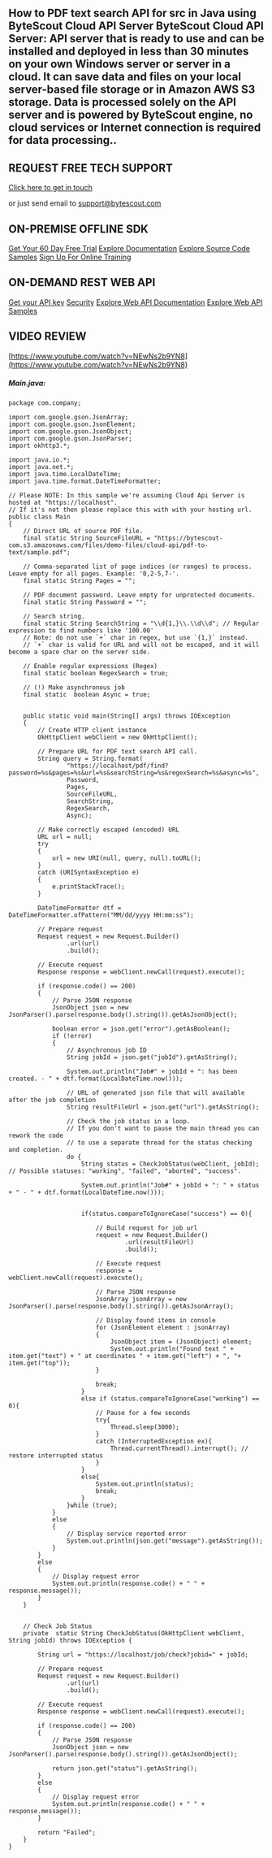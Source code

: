 ## How to PDF text search API for src in Java using ByteScout Cloud API Server ByteScout Cloud API Server: API server that is ready to use and can be installed and deployed in less than 30 minutes on your own Windows server or server in a cloud. It can save data and files on your local server-based file storage or in Amazon AWS S3 storage. Data is processed solely on the API server and is powered by ByteScout engine, no cloud services or Internet connection is required for data processing..

## REQUEST FREE TECH SUPPORT

[Click here to get in touch](https://bytescout.zendesk.com/hc/en-us/requests/new?subject=ByteScout%20Cloud%20API%20Server%20Question)

or just send email to [support@bytescout.com](mailto:support@bytescout.com?subject=ByteScout%20Cloud%20API%20Server%20Question) 

## ON-PREMISE OFFLINE SDK 

[Get Your 60 Day Free Trial](https://bytescout.com/download/web-installer?utm_source=github-readme)
[Explore Documentation](https://bytescout.com/documentation/index.html?utm_source=github-readme)
[Explore Source Code Samples](https://github.com/bytescout/ByteScout-SDK-SourceCode/)
[Sign Up For Online Training](https://academy.bytescout.com/)


## ON-DEMAND REST WEB API

[Get your API key](https://app.pdf.co/signup?utm_source=github-readme)
[Security](https://pdf.co/security)
[Explore Web API Documentation](https://apidocs.pdf.co?utm_source=github-readme)
[Explore Web API Samples](https://github.com/bytescout/ByteScout-SDK-SourceCode/tree/master/PDF.co%20Web%20API)

## VIDEO REVIEW

[https://www.youtube.com/watch?v=NEwNs2b9YN8](https://www.youtube.com/watch?v=NEwNs2b9YN8)




<!-- code block begin -->

##### **Main.java:**
    
```
package com.company;

import com.google.gson.JsonArray;
import com.google.gson.JsonElement;
import com.google.gson.JsonObject;
import com.google.gson.JsonParser;
import okhttp3.*;

import java.io.*;
import java.net.*;
import java.time.LocalDateTime;
import java.time.format.DateTimeFormatter;

// Please NOTE: In this sample we're assuming Cloud Api Server is hosted at "https://localhost". 
// If it's not then please replace this with with your hosting url.
public class Main
{
    // Direct URL of source PDF file.
    final static String SourceFileURL = "https://bytescout-com.s3.amazonaws.com/files/demo-files/cloud-api/pdf-to-text/sample.pdf";

    // Comma-separated list of page indices (or ranges) to process. Leave empty for all pages. Example: '0,2-5,7-'.
    final static String Pages = "";

    // PDF document password. Leave empty for unprotected documents.
	final static String Password = "";

    // Search string.
	final static String SearchString = "\\d{1,}\\.\\d\\d"; // Regular expression to find numbers like '100.00'
    // Note: do not use `+` char in regex, but use `{1,}` instead.
    // `+` char is valid for URL and will not be escaped, and it will become a space char on the server side.

    // Enable regular expressions (Regex)
    final static boolean RegexSearch = true;

    // (!) Make asynchronous job
    final static  boolean Async = true;


    public static void main(String[] args) throws IOException
    {
        // Create HTTP client instance
        OkHttpClient webClient = new OkHttpClient();

        // Prepare URL for PDF text search API call.
        String query = String.format(
                "https://localhost/pdf/find?password=%s&pages=%s&url=%s&searchString=%s&regexSearch=%s&async=%s",
                Password,
                Pages,
                SourceFileURL,
                SearchString,
                RegexSearch,
                Async);
        
        // Make correctly escaped (encoded) URL
        URL url = null;
        try
        {
            url = new URI(null, query, null).toURL();
        }
        catch (URISyntaxException e)
        {
            e.printStackTrace();
        }

        DateTimeFormatter dtf = DateTimeFormatter.ofPattern("MM/dd/yyyy HH:mm:ss");

        // Prepare request
        Request request = new Request.Builder()
                .url(url)
                .build();

        // Execute request
        Response response = webClient.newCall(request).execute();

        if (response.code() == 200)
        {
            // Parse JSON response
            JsonObject json = new JsonParser().parse(response.body().string()).getAsJsonObject();

            boolean error = json.get("error").getAsBoolean();
            if (!error)
            {
                // Asynchronous job ID
                String jobId = json.get("jobId").getAsString();

                System.out.println("Job#" + jobId + ": has been created. - " + dtf.format(LocalDateTime.now()));

                // URL of generated json file that will available after the job completion
                String resultFileUrl = json.get("url").getAsString();

                // Check the job status in a loop.
                // If you don't want to pause the main thread you can rework the code
                // to use a separate thread for the status checking and completion.
                do {
                    String status = CheckJobStatus(webClient, jobId);  // Possible statuses: "working", "failed", "aborted", "success".

                    System.out.println("Job#" + jobId + ": " + status + " - " + dtf.format(LocalDateTime.now()));


                    if(status.compareToIgnoreCase("success") == 0){

                        // Build request for job url
                        request = new Request.Builder()
                                .url(resultFileUrl)
                                .build();

                        // Execute request
                        response =  webClient.newCall(request).execute();

                        // Parse JSON response
                        JsonArray jsonArray = new JsonParser().parse(response.body().string()).getAsJsonArray();

                        // Display found items in console
                        for (JsonElement element : jsonArray)
                        {
                            JsonObject item = (JsonObject) element;
                            System.out.println("Found text " + item.get("text") + " at coordinates " + item.get("left") + ", "+ item.get("top"));
                        }

                        break;
                    }
                    else if (status.compareToIgnoreCase("working") == 0){
                        // Pause for a few seconds
                        try{
                            Thread.sleep(3000);
                        }
                        catch (InterruptedException ex){
                            Thread.currentThread().interrupt(); // restore interrupted status
                        }
                    }
                    else{
                        System.out.println(status);
                        break;
                    }
                }while (true);
            }
            else
            {
                // Display service reported error
                System.out.println(json.get("message").getAsString());
            }
        }
        else
        {
            // Display request error
            System.out.println(response.code() + " " + response.message());
        }
    }


    // Check Job Status
    private  static String CheckJobStatus(OkHttpClient webClient, String jobId) throws IOException {

        String url = "https://localhost/job/check?jobid=" + jobId;

        // Prepare request
        Request request = new Request.Builder()
                .url(url)
                .build();

        // Execute request
        Response response = webClient.newCall(request).execute();

        if (response.code() == 200)
        {
            // Parse JSON response
            JsonObject json = new JsonParser().parse(response.body().string()).getAsJsonObject();

            return json.get("status").getAsString();
        }
        else
        {
            // Display request error
            System.out.println(response.code() + " " + response.message());
        }

        return "Failed";
    }
}
```

<!-- code block end -->